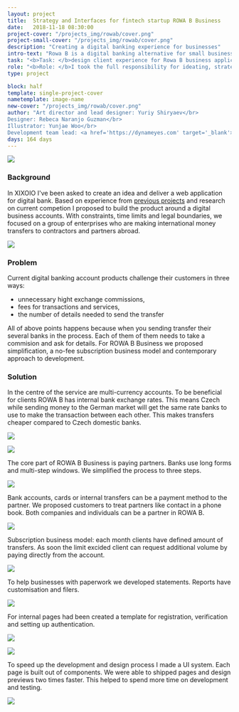 ```yaml
---
layout: project
title:  Strategy and Interfaces for fintech startup ROWA B Business
date:   2018-11-18 08:30:00
project-cover: "/projects_img/rowab/cover.png"
project-small-cover: "/projects_img/rowab/cover.png"
description: "Creating a digital banking experience for businesses"
intro-text: "Rowa B is a digital banking alternative for small businesses in Europe. It brings convenience for entrepreneurs who work with international partners. Leading the in-house team of designers and developers I delivered the first version of the web application and promo pages."
task: "<b>Task: </b>design client experience for Rowa B business application MVP"
role: "<b>Role: </b>I took the full responsibility for ideating, strategising, defining and designing the final result. Alongside, I have managed a visual designer for producing branding, illustrator for preparing suitable materials and copywriters for describing an idea in written form."
type: project

block: half
template: single-project-cover
nametemplate: image-name
new-cover: "/projects_img/rowab/cover.png"
author: "Art director and lead designer: Yuriy Shiryaev</br>
Designer: Rebeca Naranjo Guzman</br>
Illustrator: Yunjae Woo</br>
Development team lead: <a href='https://dynameyes.com' target='_blank'>Geronimo Matias</a>"
days: 164 days
---
```


<span class="p900">![](/projects_img/rowab/cover-inside.png)</span>

### Background

<span class="p-text">In XIXOIO I've been asked to create an idea and deliver a web application for digital bank. Based on experience from <a href="/projects/2017-04-24-mp-world.html" target="_blank">previous projects</a> and research on current competion I proposed to build the product around a digital business accounts. With constraints, time limits and legal boundaries, we focused on a group of enterprises who are making international money transfers to contractors and partners abroad.</span>

<span class="pshadow p1000">![](/projects_img/rowab/account.png)</span>

### Problem  

<span class="p-text">Current digital banking account products challenge their customers in three ways:</span>

- unnecessary hight exchange commissions,
- fees for transactions and services,
- the number of details needed to send the transfer

<span class="p-text">All of above points happens because when you sending transfer their several banks in the process. Each of them of them needs to take a commision and ask for details. For ROWA B Business we proposed simplification, a no-fee subscription business model and contemporary approach to development.</span>

### Solution

<span class="p-text">In the centre of the service are multi-currency accounts. To be beneficial for clients ROWA B has internal bank exchange rates. This means Czech while sending money to the German market will get the same rate banks to use to make the transaction between each other.  This makes transfers cheaper compared to Czech domestic banks.</span>

<span class="pshadow p1000">![](/projects_img/rowab/single-account.png)</span>

<span class="p800">![](/projects_img/rowab/login.jpg)</span>

<span class="p-text">The core part of ROWA B Business is paying partners. Banks use long forms and multi-step windows. We simplified the process to three steps.</span>

<span class="pshadow p900">![](/projects_img/rowab/sending.gif)</span>

<span class="p-text">Bank accounts, cards or internal transfers can be a payment method to the partner. We proposed customers to treat partners like contact in a phone book. Both companies and individuals can be a partner in ROWA B.</span>

<span class="pshadow p1000">![](/projects_img/rowab/partners.png)</span>

<span class="p-text">Subscription business model: each month clients have defined amount of transfers. As soon the limit excided client can request additional volume by paying directly from the account.</span>

<span class="pshadow p800">![](/projects_img/rowab/pricing.png)</span>

<span class="p-text">To help businesses with paperwork we developed statements. Reports have customisation and filers.</span>

<span class="pshadow p1000">![](/projects_img/rowab/statement.png)</span>

<span class="p-text">For internal pages had been created a template for registration, verification and setting up authentication.</span>

<span class="p1000">![](/projects_img/rowab/verification.jpg)</span>

<span class="p1000">![](/projects_img/rowab/email.jpg)</span>

<span class="p-text">To speed up the development and design process I made a UI system. Each page is built out of components. We were able to shipped pages and design previews two times faster. This helped to spend more time on development and testing.</span>

<span class="p800">![](/projects_img/rowab/elements.jpg)</span>
